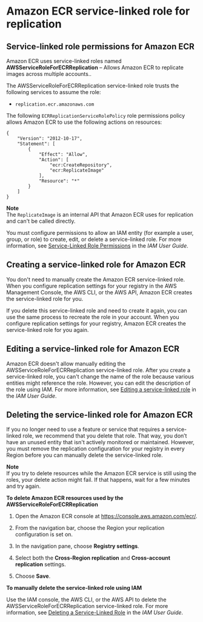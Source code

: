 # Amazon ECR service\-linked role for replication<a name="slr-replication"></a>

## Service\-linked role permissions for Amazon ECR<a name="slr-permissions"></a>

Amazon ECR uses service\-linked roles named **AWSServiceRoleForECRReplication** – Allows Amazon ECR to replicate images across multiple accounts\.\.

The AWSServiceRoleForECRReplication service\-linked role trusts the following services to assume the role:
+ `replication.ecr.amazonaws.com`

The following `ECRReplicationServiceRolePolicy` role permissions policy allows Amazon ECR to use the following actions on resources:

```
{
    "Version": "2012-10-17",
    "Statement": [
        {
            "Effect": "Allow",
            "Action": [
                "ecr:CreateRepository",
                "ecr:ReplicateImage"
            ],
            "Resource": "*"
        }
    ]
}
```

**Note**  
The `ReplicateImage` is an internal API that Amazon ECR uses for replication and can't be called directly\.

You must configure permissions to allow an IAM entity \(for example a user, group, or role\) to create, edit, or delete a service\-linked role\. For more information, see [Service\-Linked Role Permissions](https://docs.aws.amazon.com/IAM/latest/UserGuide/using-service-linked-roles.html#service-linked-role-permissions) in the *IAM User Guide*\.

## Creating a service\-linked role for Amazon ECR<a name="create-slr"></a>

You don't need to manually create the Amazon ECR service\-linked role\. When you configure replication settings for your registry in the AWS Management Console, the AWS CLI, or the AWS API, Amazon ECR creates the service\-linked role for you\. 

If you delete this service\-linked role and need to create it again, you can use the same process to recreate the role in your account\. When you configure replication settings for your registry, Amazon ECR creates the service\-linked role for you again\. 

## Editing a service\-linked role for Amazon ECR<a name="edit-slr"></a>

Amazon ECR doesn't allow manually editing the AWSServiceRoleForECRReplication service\-linked role\. After you create a service\-linked role, you can't change the name of the role because various entities might reference the role\. However, you can edit the description of the role using IAM\. For more information, see [Editing a service\-linked role](https://docs.aws.amazon.com/IAM/latest/UserGuide/using-service-linked-roles.html#edit-service-linked-role) in the *IAM User Guide*\.

## Deleting the service\-linked role for Amazon ECR<a name="delete-slr"></a>

If you no longer need to use a feature or service that requires a service\-linked role, we recommend that you delete that role\. That way, you don’t have an unused entity that isn't actively monitored or maintained\. However, you must remove the replication configuration for your registry in every Region before you can manually delete the service\-linked role\.

**Note**  
If you try to delete resources while the Amazon ECR service is still using the roles, your delete action might fail\. If that happens, wait for a few minutes and try again\.

**To delete Amazon ECR resources used by the AWSServiceRoleForECRReplication**

1. Open the Amazon ECR console at [https://console\.aws\.amazon\.com/ecr/](https://console.aws.amazon.com/ecr/)\.

1. From the navigation bar, choose the Region your replication configuration is set on\.

1. In the navigation pane, choose **Registry settings**\.

1. Select both the **Cross\-Region replication** and **Cross\-account replication** settings\.

1. Choose **Save**\.

**To manually delete the service\-linked role using IAM**

Use the IAM console, the AWS CLI, or the AWS API to delete the AWSServiceRoleForECRReplication service\-linked role\. For more information, see [Deleting a Service\-Linked Role](https://docs.aws.amazon.com/IAM/latest/UserGuide/using-service-linked-roles.html#delete-service-linked-role) in the *IAM User Guide*\.